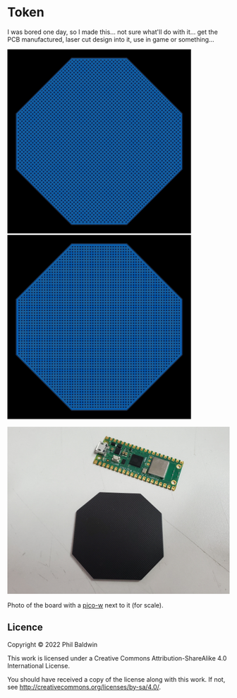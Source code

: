 # Token

I was bored one day, so I made this... not sure what'll do with it... get the PCB manufactured, laser cut design into it, use in game or something...

![Top of board](Exports-v1.0/Top.svg)
![Top of board](Exports-v1.0/Bottom.svg)

![Photo](./photo.jpg)

Photo of the board with a [pico-w](https://www.raspberrypi.com/documentation/microcontrollers/raspberry-pi-pico.html) next to it (for scale).

## Licence

Copyright © 2022 Phil Baldwin

This work is licensed under a Creative Commons Attribution-ShareAlike 4.0 International License.

You should have received a copy of the license along with this work. If not, see <http://creativecommons.org/licenses/by-sa/4.0/>.
